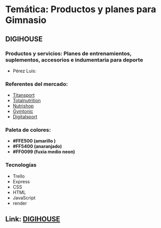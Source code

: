 # Temática: Productos y planes para Gimnasio

## DIGIHOUSE

### Productos y servicios: Planes de entrenamientos, suplementos, accesorios e indumentaria para deporte

- Pérez Luis:

### Referentes del mercado:
- [Titansport](https://titansport.com.ar/)
- [Totalnutrition](https://totalnutrition.com.ar/)
- [Nutrishop](https://www.nutrishop.com.ar/)
- [Gymtonic](https://www.gymtonic.com.ar)
- [Digitalsport](https://www.digitalsport.com.ar/)

### Paleta de colores:
- **#FFE500 (amarillo )**   
- **#FF5400 (anaranjado)**   
- **#FF0099 (fuxia medio neon)**

### Tecnologías

- Trello
- Express
- CSS
- HTML
- JavaScript
- render

## Link: [DIGIHOUSE](https://digihouse.onrender.com/)